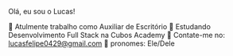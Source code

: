 Olá, eu sou o Lucas!

📅 Atulmente trabalho como Auxiliar de Escritório
🏴󠁡󠁦󠁤󠁡󠁹󠁿 Estudando Desenvolvimento Full Stack na Cubos Academy
📧 Contate-me  no: lucasfelipe0429@gmail.com
📅 pronomes: Ele/Dele
